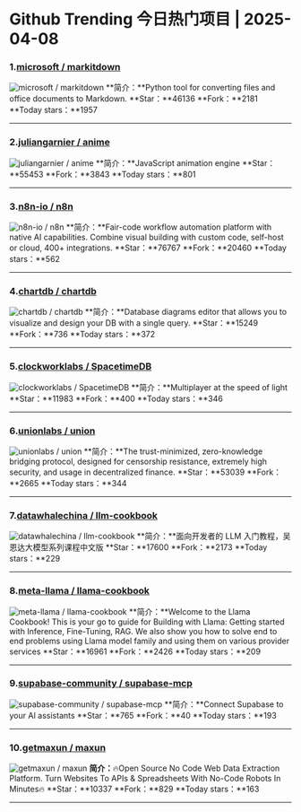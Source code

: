 # Github Trending 今日热门项目 | 2025-04-08
### 1.[microsoft / markitdown](https://github.com/microsoft/markitdown)

![microsoft / markitdown](https://opengraph.githubassets.com/01dddbe61ceb4586a96513723433b976f88a001758b027c44cfbef489d239079/microsoft/markitdown)
**简介：**Python tool for converting files and office documents to Markdown.
**Star：**46136
**Fork：**2181
**Today stars：**1957

---

### 2.[juliangarnier / anime](https://github.com/juliangarnier/anime)

![juliangarnier / anime](https://repository-images.githubusercontent.com/53809090/dbff3ffc-8459-43db-8a05-b6fdca5c9ed9)
**简介：**JavaScript animation engine
**Star：**55453
**Fork：**3843
**Today stars：**801

---

### 3.[n8n-io / n8n](https://github.com/n8n-io/n8n)

![n8n-io / n8n](https://repository-images.githubusercontent.com/193215554/df34b36d-279c-496c-91c2-959dd9c9f13d)
**简介：**Fair-code workflow automation platform with native AI capabilities. Combine visual building with custom code, self-host or cloud, 400+ integrations.
**Star：**76767
**Fork：**20460
**Today stars：**562

---

### 4.[chartdb / chartdb](https://github.com/chartdb/chartdb)

![chartdb / chartdb](https://repository-images.githubusercontent.com/838212912/3063460a-4c7c-4b4d-aea5-1e9760aa7a37)
**简介：**Database diagrams editor that allows you to visualize and design your DB with a single query.
**Star：**15249
**Fork：**736
**Today stars：**372

---

### 5.[clockworklabs / SpacetimeDB](https://github.com/clockworklabs/SpacetimeDB)

![clockworklabs / SpacetimeDB](https://opengraph.githubassets.com/96d1ab99072b5052d30f4376ca7b8bed5006944d29e405c1f0c6aab44aee370f/clockworklabs/SpacetimeDB)
**简介：**Multiplayer at the speed of light
**Star：**11983
**Fork：**400
**Today stars：**346

---

### 6.[unionlabs / union](https://github.com/unionlabs/union)

![unionlabs / union](https://repository-images.githubusercontent.com/641656392/85020dea-7fa5-43fc-84b6-97a8fb893bfb)
**简介：**The trust-minimized, zero-knowledge bridging protocol, designed for censorship resistance, extremely high security, and usage in decentralized finance.
**Star：**53039
**Fork：**2665
**Today stars：**344

---

### 7.[datawhalechina / llm-cookbook](https://github.com/datawhalechina/llm-cookbook)

![datawhalechina / llm-cookbook](https://opengraph.githubassets.com/e99d86d03dc7deb8d45d579c8ca649207526df985b47595b3ac2201e64e14963/datawhalechina/llm-cookbook)
**简介：**面向开发者的 LLM 入门教程，吴恩达大模型系列课程中文版
**Star：**17600
**Fork：**2173
**Today stars：**229

---

### 8.[meta-llama / llama-cookbook](https://github.com/meta-llama/llama-cookbook)

![meta-llama / llama-cookbook](https://opengraph.githubassets.com/1a45db8b076523b7dc078f2d2a995a12e86b7f4d6f7b43d07e47597260a202a1/meta-llama/llama-cookbook)
**简介：**Welcome to the Llama Cookbook! This is your go to guide for Building with Llama: Getting started with Inference, Fine-Tuning, RAG. We also show you how to solve end to end problems using Llama model family and using them on various provider services
**Star：**16961
**Fork：**2426
**Today stars：**209

---

### 9.[supabase-community / supabase-mcp](https://github.com/supabase-community/supabase-mcp)

![supabase-community / supabase-mcp](https://opengraph.githubassets.com/6b99947402f9981e9f5994796811278b14d20efd73cdcdea3ac16348529a329a/supabase-community/supabase-mcp)
**简介：**Connect Supabase to your AI assistants
**Star：**765
**Fork：**40
**Today stars：**193

---

### 10.[getmaxun / maxun](https://github.com/getmaxun/maxun)

![getmaxun / maxun](https://opengraph.githubassets.com/d445ed044b4b8c8baf3f0eef530157f106d3704b6dfece7044aba32ef6cd2078/getmaxun/maxun)
**简介：**🔥Open Source No Code Web Data Extraction Platform. Turn Websites To APIs & Spreadsheets With No-Code Robots In Minutes🔥
**Star：**10337
**Fork：**829
**Today stars：**163

---

